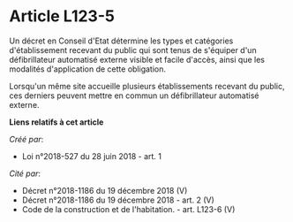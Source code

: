 # Article L123-5

Un décret en Conseil d'Etat détermine les types et catégories d'établissement recevant du public qui sont tenus de s'équiper
d'un défibrillateur automatisé externe visible et facile d'accès, ainsi que les modalités d'application de cette obligation.

Lorsqu'un même site accueille plusieurs établissements recevant du public, ces derniers peuvent mettre en commun un
défibrillateur automatisé externe.

**Liens relatifs à cet article**

_Créé par_:

  - Loi n°2018-527 du 28 juin 2018 - art. 1

_Cité par_:

  - Décret n°2018-1186 du 19 décembre 2018 (V)
  - Décret n°2018-1186 du 19 décembre 2018 - art. 2 (V)
  - Code de la construction et de l'habitation. - art. L123-6 (V)
